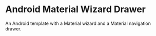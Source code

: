 # Android Material Wizard Drawer
An Android template with a Material wizard and a Material navigation drawer.
